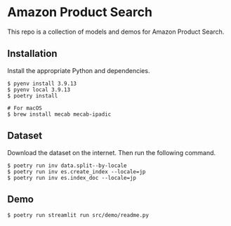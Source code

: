 # Amazon Product Search

This repo is a collection of models and demos for Amazon Product Search.

## Installation

Install the appropriate Python and dependencies.

```shell
$ pyenv install 3.9.13
$ pyenv local 3.9.13
$ poetry install
```

```shell
# For macOS
$ brew install mecab mecab-ipadic
```

## Dataset

Download the dataset on the internet. Then run the following command.

```shell
$ poetry run inv data.split--by-locale
$ poetry run inv es.create_index --locale=jp
$ poetry run inv es.index_doc --locale=jp
```

## Demo

```shell
$ poetry run streamlit run src/demo/readme.py
```
